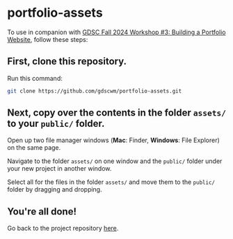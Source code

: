 # portfolio-assets

To use in companion with [GDSC Fall 2024 Workshop #3: Building a Portfolio Website](https://github.com/gdscwm/react-portfolio), follow these steps:

## First, clone this repository.

Run this command:

```bash
git clone https://github.com/gdscwm/portfolio-assets.git
```

## Next, copy over the contents in the folder `assets/` to your `public/` folder.

Open up two file manager windows (**Mac**: Finder, **Windows**: File Explorer) on the same page. 

Navigate to the folder `assets/` on one window and the `public/` folder under your new project in another window.

Select all for the files in the folder `assets/` and move them to the `public/` folder by dragging and dropping.

## You're all done! 

Go back to the project repository [here](https://github.com/gdscwm/react-portfolio).
